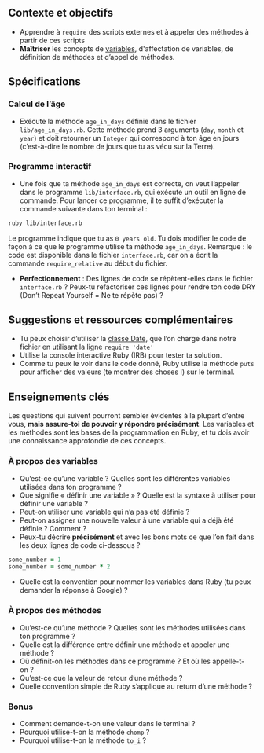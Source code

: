 ## Contexte et objectifs

- Apprendre à `require` des scripts externes et à appeler des méthodes à partir de ces scripts
- **Maîtriser** les concepts de [variables](https://fr.wikipedia.org/wiki/Variable_(informatique)), d'affectation de variables, de définition de méthodes et d’appel de méthodes.

## Spécifications

### Calcul de l’âge

- Exécute la méthode `age_in_days` définie dans le fichier `lib/age_in_days.rb`. Cette méthode prend 3 arguments (`day`, `month` et `year`) et doit retourner un `Integer` qui correspond à ton âge en jours (c’est-à-dire le nombre de jours que tu as vécu sur la Terre).

### Programme interactif

- Une fois que ta méthode `age_in_days` est correcte, on veut l’appeler dans le programme `lib/interface.rb`, qui exécute un outil en ligne de commande. Pour lancer ce programme, il te suffit d’exécuter la commande suivante dans ton terminal :

```bash
ruby lib/interface.rb
```

Le programme indique que tu as `0 years old`. Tu dois modifier le code de façon à ce que le programme utilise ta méthode `age_in_days`. Remarque : le code est disponible dans le fichier `interface.rb`, car on a écrit la commande `require_relative` au début du fichier.

- **Perfectionnement** : Des lignes de code se répètent-elles dans le fichier `interface.rb` ? Peux-tu refactoriser ces lignes pour rendre ton code DRY (Don’t Repeat Yourself = Ne te répète pas) ?

## Suggestions et ressources complémentaires

- Tu peux choisir d’utiliser la [classe Date](https://ruby-doc.org/stdlib-2.2.10/libdoc/date/rdoc/Date.html), que l’on charge dans notre fichier en utilisant la ligne `require 'date'`
- Utilise la console interactive Ruby (IRB) pour tester ta solution.
- Comme tu peux le voir dans le code donné, Ruby utilise la méthode `puts` pour afficher des valeurs (te montrer des choses !) sur le terminal.

## Enseignements clés

Les questions qui suivent pourront sembler évidentes à la plupart d’entre vous, **mais assure-toi de pouvoir y répondre précisément**. Les variables et les méthodes sont les bases de la programmation en Ruby, et tu dois avoir une connaissance approfondie de ces concepts.

### À propos des variables

- Qu’est-ce qu’une variable ? Quelles sont les différentes variables utilisées dans ton programme ?
- Que signifie « définir une variable » ? Quelle est la syntaxe à utiliser pour définir une variable ?
- Peut-on utiliser une variable qui n’a pas été définie ?
- Peut-on assigner une nouvelle valeur à une variable qui a déjà été définie ? Comment ?
- Peux-tu décrire **précisément** et avec les bons mots ce que l’on fait dans les deux lignes de code ci-dessous ?

```ruby
some_number = 1
some_number = some_number * 2
```

- Quelle est la convention pour nommer les variables dans Ruby (tu peux demander la réponse à Google) ?

### À propos des méthodes

- Qu’est-ce qu’une méthode ? Quelles sont les méthodes utilisées dans ton programme ?
- Quelle est la différence entre définir une méthode et appeler une méthode ?
- Où définit-on les méthodes dans ce programme ? Et où les appelle-t-on ?
- Qu’est-ce que la valeur de retour d’une méthode ?
- Quelle convention simple de Ruby s’applique au return d’une méthode ?

### Bonus

- Comment demande-t-on une valeur dans le terminal ?
- Pourquoi utilise-t-on la méthode `chomp` ?
- Pourquoi utilise-t-on la méthode `to_i` ?
